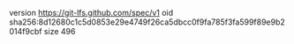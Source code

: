 version https://git-lfs.github.com/spec/v1
oid sha256:8d12680c1c5d0853e29e4749f26ca5dbcc0f9fa785f3fa599f89e9b2014f9cbf
size 496
